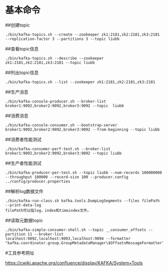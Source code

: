 # 基本命令

##创建topic

```
./bin/kafka-topics.sh --create --zookeeper zk1:2181,zk2:2181,zk3:2181 --replication-factor 3 --partitions 3 --topic liubb
```

##查看topic信息

```
./bin/kafka-topics.sh --describe --zookeeper zk1:2181,zk2:2181,zk3:2181 --topic liubb
```

##列出topic信息

```
./bin/kafka-topics.sh --list --zookeeper zk1:2181,zk2:2181,zk3:2181
```

##生产消息

```
./bin/kafka-console-producer.sh --broker-list broker1:9092,broker2:9092,broker3:9092 --topic  liubb
```

##消费消息

```
./bin/kafka-console-consumer.sh --bootstrap-server broker1:9092,broker2:9092,broker3:9092 --from-beginning --topic liubb
```

##消费者性能测试

```
./bin/kafka-consumer-perf-test.sh --broker-list broker1:9092,broker2:9092,broker3:9092 --topic liubb
```

##生产者性能测试

```
./bin/kafka-producer-per-test.sh --topic liubb --num-records 100000000 --throughput 100000 --record-size 100 --producer.config ../config/producer.properties
```

##解析log数据文件

```
./bin/kafka-run-class.sh kafka.tools.DumpLogSegments --files filePath --print-data-log
filePath可以指log，index和timeindex文件。
```

##读取元数据topic

```
./bin/kafka-simple-consumer-shell.sh --topic __consumer_offsets --partition 11 --broker-list localhost:9092,localhost:9093,localhost:9094 --formatter "kafka.coordinator.group.GroupMetadataManager\$OffsetsMessageFormatter"
```

#工具参考网址

https://cwiki.apache.org/confluence/display/KAFKA/System+Tools

































